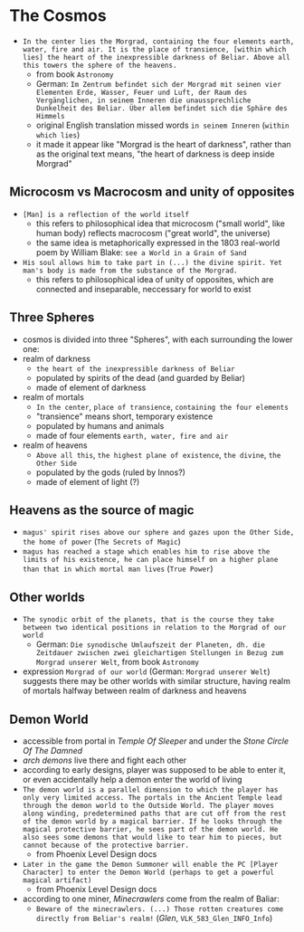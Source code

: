 # The Cosmos

- `In the center lies the Morgrad, containing the four elements earth, water, fire and air. It is the place of transience, [within which lies] the heart of the inexpressible darkness of Beliar. Above all this towers the sphere of the heavens.`
  - from book `Astronomy`
  - German: `Im Zentrum befindet sich der Morgrad mit seinen vier Elementen Erde, Wasser, Feuer und Luft, der Raum des Vergänglichen, in seinem Inneren die unaussprechliche Dunkelheit des Beliar. Über allem befindet sich die Sphäre des Himmels`
  - original English translation missed words `in seinem Inneren` (`within which lies`)
  - it made it appear like "Morgrad is the heart of darkness", rather than as the original text means, "the heart of darkness is deep inside Morgrad"
 
## Microcosm vs Macrocosm and unity of opposites
- `[Man] is a reflection of the world itself`
  - this refers to philosophical idea that microcosm ("small world", like human body) reflects macrocosm ("great world", the universe)
  - the same idea is metaphorically expressed in the 1803 real-world poem by William Blake: `see a World in a Grain of Sand`
- `His soul allows him to take part in (...) the divine spirit. Yet man's body is made from the substance of the Morgrad.`
  - this refers to philosophical idea of unity of opposites, which are connected and inseparable, neccessary for world to exist

## Three Spheres
- cosmos is divided into three "Spheres", with each surrounding the lower one:
- realm of darkness
  - `the heart of the inexpressible darkness of Beliar`
  - populated by spirits of the dead (and guarded by Beliar)
  - made of element of darkness
- realm of mortals
  - `In the center`, `place of transience`, `containing the four elements`
  - "transience" means short, temporary existence
  - populated by humans and animals
  - made of four elements `earth, water, fire and air`
- realm of heavens
  - `Above all this`, `the highest plane of existence`, `the divine`, `the Other Side`
  - populated by the gods (ruled by Innos?)
  - made of element of light (?)
 
## Heavens as the source of magic
- `magus' spirit rises above our sphere and gazes upon the Other Side, the home of power` (`The Secrets of Magic`)
- `magus has reached a stage which enables him to rise above the limits of his existence, he can place himself on a higher plane than that in which mortal man lives` (`True Power`)

## Other worlds
- `The synodic orbit of the planets, that is the course they take between two identical positions in relation to the Morgrad of our world`
  - German: `Die synodische Umlaufszeit der Planeten, dh. die Zeitdauer zwischen zwei gleichartigen Stellungen in Bezug zum Morgrad unserer Welt`, from book `Astronomy`
- expression `Morgrad of our world` (German: `Morgrad unserer Welt`) suggests there may be other worlds with similar structure, having realm of mortals halfway between realm of darkness and heavens

## Demon World
- accessible from portal in _Temple Of Sleeper_ and under the _Stone Circle Of The Damned_
- _arch demons_ live there and fight each other
- according to early designs, player was supposed to be able to enter it, or even accidentally help a demon enter the world of living
- `The demon world is a parallel dimension to which the player has only very limited access. The portals in the Ancient Temple lead through the demon world to the Outside World. The player moves along winding, predetermined paths that are cut off from the rest of the demon world by a magical barrier. If he looks through the magical protective barrier, he sees part of the demon world. He also sees some demons that would like to tear him to pieces, but cannot because of the protective barrier.`
  - from Phoenix Level Design docs
- `Later in the game the Demon Summoner will enable the PC [Player Character] to enter the Demon World (perhaps to get a powerful magical artifact)`
  - from Phoenix Level Design docs
- according to one miner, _Minecrawlers_ come from the realm of Baliar:
  - `Beware of the minecrawlers. (...) Those rotten creatures come directly from Beliar's realm!` (_Glen_, `VLK_583_Glen_INFO_Info`)
  
